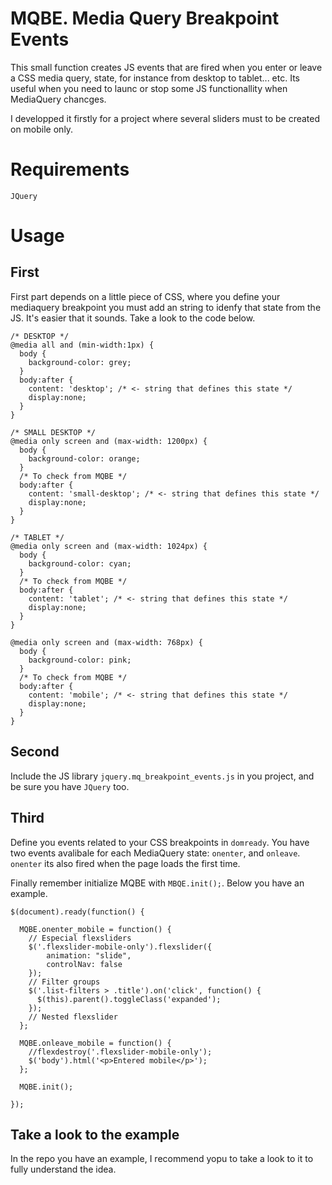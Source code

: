 # MQBE. Media Query Breakpoint Events

This small function creates JS events that are fired when you enter or leave a CSS media query, state, for instance from desktop to tablet... etc. Its useful when you need to launc or stop some JS functionallity when MediaQuery chancges.

I developped it firstly for a project where several sliders must to be created on mobile only.

# Requirements

`JQuery`

# Usage

## First

First part depends on a little piece of CSS, where you define your mediaquery breakpoint you must add an string to idenfy that state from the JS. It's easier that it sounds. Take a look to the code below.

    /* DESKTOP */
    @media all and (min-width:1px) {
      body {
        background-color: grey;
      }
      body:after {
        content: 'desktop'; /* <- string that defines this state */
        display:none;
      }
    }

    /* SMALL DESKTOP */
    @media only screen and (max-width: 1200px) {
      body {
        background-color: orange;
      }
      /* To check from MQBE */
      body:after {
        content: 'small-desktop'; /* <- string that defines this state */
        display:none;
      }
    }

    /* TABLET */
    @media only screen and (max-width: 1024px) {
      body {
        background-color: cyan;
      }
      /* To check from MQBE */
      body:after {
        content: 'tablet'; /* <- string that defines this state */
        display:none;
      }
    }

    @media only screen and (max-width: 768px) {
      body {
        background-color: pink;
      }
      /* To check from MQBE */
      body:after {
        content: 'mobile'; /* <- string that defines this state */
        display:none;
      }
    }

## Second

Include the JS library `jquery.mq_breakpoint_events.js` in you project, and be sure you have `JQuery` too.

## Third

Define you events related to your CSS breakpoints in `domready`.
You have two events avalibale for each MediaQuery state: `onenter`, and `onleave`. `onenter` its also fired when the page loads the first time.

Finally remember initialize MQBE with `MBQE.init();`.
Below you have an example.

    $(document).ready(function() {

      MQBE.onenter_mobile = function() {
        // Especial flexsliders
        $('.flexslider-mobile-only').flexslider({
            animation: "slide",
            controlNav: false
        });
        // Filter groups
        $('.list-filters > .title').on('click', function() {
          $(this).parent().toggleClass('expanded');
        });
        // Nested flexslider
      };

      MQBE.onleave_mobile = function() {
        //flexdestroy('.flexslider-mobile-only');
        $('body').html('<p>Entered mobile</p>');
      };

      MQBE.init();

    });

## Take a look to the example

In the repo you have an example, I recommend yopu to take a look to it to fully understand the idea.


